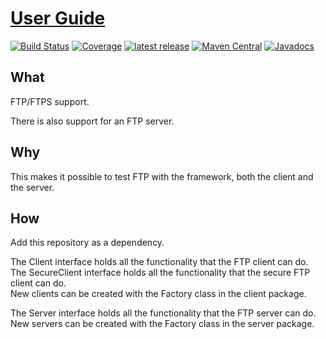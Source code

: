 # [User Guide](https://henryssondaniel.github.io/teacup.github.io/)
[![Build Status](https://travis-ci.com/HenryssonDaniel/teacup-java-protocol-ftp.svg?branch=master)](https://travis-ci.com/HenryssonDaniel/teacup-java-protocol-ftp)
[![Coverage](https://sonarcloud.io/api/project_badges/measure?project=HenryssonDaniel_teacup-java-protocol-ftp&metric=coverage)](https://sonarcloud.io/dashboard?id=HenryssonDaniel_teacup-java-protocol-ftp)
[![latest release](https://img.shields.io/badge/release%20notes-1.0.0-yellow.svg)](https://github.com/HenryssonDaniel/teacup-java-protocol-ftp/blob/master/doc/release-notes/official.md)
[![Maven Central](https://img.shields.io/maven-central/v/io.github.henryssondaniel.teacup.protocol/ftp.svg)](http://search.maven.org/#search%7Cgav%7C1%7Cg%3A%22io.github.henryssondaniel.teacup.protocol%22%20AND%20a%3A%22ftp%22)
[![Javadocs](https://www.javadoc.io/badge/io.github.henryssondaniel.teacup.protocol/ftp.svg)](https://www.javadoc.io/doc/io.github.henryssondaniel.teacup.protocol/ftp)
## What ##
FTP/FTPS support.  

There is also support for an FTP server.
## Why ##
This makes it possible to test FTP with the framework, both the client and the server.
## How ##
Add this repository as a dependency.  

The Client interface holds all the functionality that the FTP client can do.  
The SecureClient interface holds all the functionality that the secure FTP client can do.  
New clients can be created with the Factory class in the client package.

The Server interface holds all the functionality that the FTP server can do.  
New servers can be created with the Factory class in the server package.